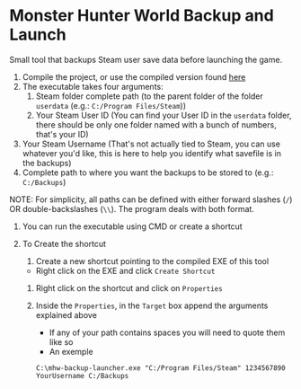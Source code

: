 # Monster Hunter World Backup and Launch

Small tool that backups Steam user save data before launching the game.

1. Compile the project, or use the compiled version found [here](https://github.com/yonguelink/mhw-backup-launcher/blob/master/mhw-backup-launcher/bin/Release/mhw-backup-launcher.exe)
1. The executable takes four arguments:
	1. Steam folder complete path (to the parent folder of the folder `userdata` (e.g.: `C:/Program Files/Steam`))
	1. Your Steam User ID (You can find your User ID in the `userdata` folder, there should be only one folder named with a bunch of numbers, that's your ID)
  1. Your Steam Username (That's not actually tied to Steam, you can use whatever you'd like, this is here to help you identify what savefile is in the backups)
  1. Complete path to where you want the backups to be stored to (e.g.: `C:/Backups`)

  NOTE: For simplicity, all paths can be defined with either forward slashes (`/`) OR double-backslashes (`\\`). The program deals with both format.

1. You can run the executable using CMD or create a shortcut
1. To Create the shortcut

	1. Create a new shortcut pointing to the compiled EXE of this tool
    * Right click on the EXE and click `Create Shortcut`
	1. Right click on the shortcut and click on `Properties`
	1. Inside the `Properties`, in the `Target` box append the arguments explained above

		* If any of your path contains spaces you will need to quote them like so
		* An exemple

        `C:\mhw-backup-launcher.exe "C:/Program Files/Steam" 1234567890 YourUsername C:/Backups`
